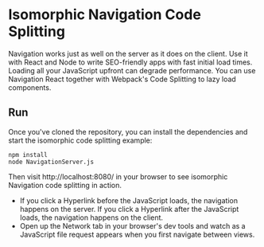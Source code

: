 # Isomorphic Navigation Code Splitting
Navigation works just as well on the server as it does on the client. Use it with React and Node to write SEO-friendly apps with fast initial load times. Loading all your JavaScript upfront can degrade performance. You can use Navigation React together with Webpack's Code Splitting to lazy load components. 

## Run
Once you've cloned the repository, you can install the dependencies and start the isomorphic code splitting example:

    npm install
    node NavigationServer.js
	
Then visit http://localhost:8080/ in your browser to see isomorphic Navigation code splitting in action.
* If you click a Hyperlink before the JavaScript loads, the navigation happens on the server. If you click a Hyperlink after the JavaScript loads, the navigation happens on the client. 
* Open up the Network tab in your browser's dev tools and watch as a JavaScript file request appears when you first navigate between views.